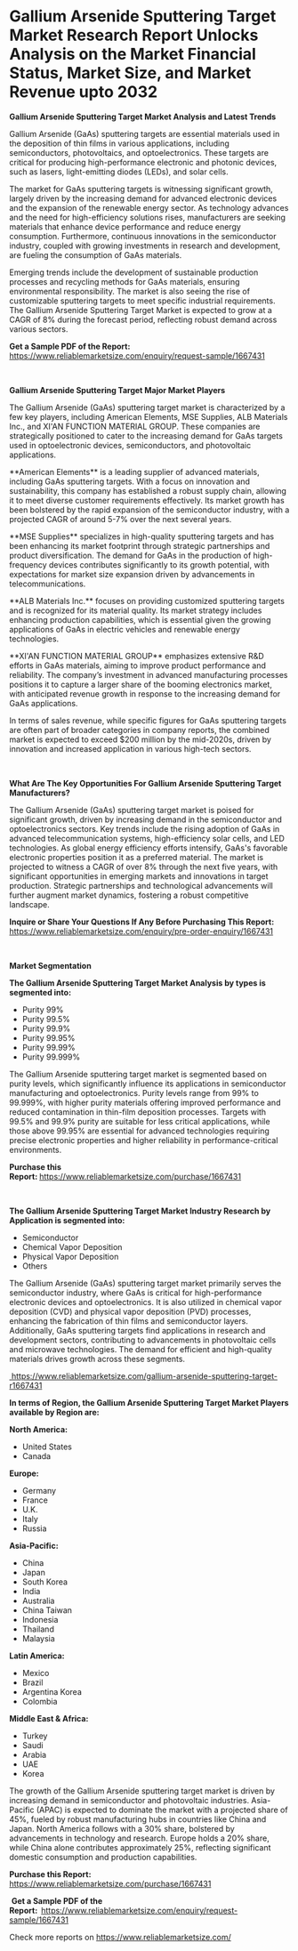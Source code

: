 <p><h1>Gallium Arsenide Sputtering Target Market Research Report Unlocks Analysis on the Market Financial Status, Market Size, and Market Revenue upto 2032</h1></p><p><strong>Gallium Arsenide Sputtering Target Market Analysis and Latest Trends</strong></p>
<p><p>Gallium Arsenide (GaAs) sputtering targets are essential materials used in the deposition of thin films in various applications, including semiconductors, photovoltaics, and optoelectronics. These targets are critical for producing high-performance electronic and photonic devices, such as lasers, light-emitting diodes (LEDs), and solar cells.</p><p>The market for GaAs sputtering targets is witnessing significant growth, largely driven by the increasing demand for advanced electronic devices and the expansion of the renewable energy sector. As technology advances and the need for high-efficiency solutions rises, manufacturers are seeking materials that enhance device performance and reduce energy consumption. Furthermore, continuous innovations in the semiconductor industry, coupled with growing investments in research and development, are fueling the consumption of GaAs materials.</p><p>Emerging trends include the development of sustainable production processes and recycling methods for GaAs materials, ensuring environmental responsibility. The market is also seeing the rise of customizable sputtering targets to meet specific industrial requirements. The Gallium Arsenide Sputtering Target Market is expected to grow at a CAGR of 8% during the forecast period, reflecting robust demand across various sectors.</p></p>
<p><strong>Get a Sample PDF of the Report:&nbsp;</strong> <a href="https://www.reliablemarketsize.com/enquiry/request-sample/1667431?utm_campaign=3178&utm_medium=2&utm_source=Github&utm_content=ia&utm_term=08032025&utm_id=gallium-arsenide-sputtering-target">https://www.reliablemarketsize.com/enquiry/request-sample/1667431</a></p>
<p>&nbsp;</p>
<p><strong>Gallium Arsenide Sputtering Target Major Market Players</strong></p>
<p><p>The Gallium Arsenide (GaAs) sputtering target market is characterized by a few key players, including American Elements, MSE Supplies, ALB Materials Inc., and XI'AN FUNCTION MATERIAL GROUP. These companies are strategically positioned to cater to the increasing demand for GaAs targets used in optoelectronic devices, semiconductors, and photovoltaic applications.</p><p>**American Elements** is a leading supplier of advanced materials, including GaAs sputtering targets. With a focus on innovation and sustainability, this company has established a robust supply chain, allowing it to meet diverse customer requirements effectively. Its market growth has been bolstered by the rapid expansion of the semiconductor industry, with a projected CAGR of around 5-7% over the next several years.</p><p>**MSE Supplies** specializes in high-quality sputtering targets and has been enhancing its market footprint through strategic partnerships and product diversification. The demand for GaAs in the production of high-frequency devices contributes significantly to its growth potential, with expectations for market size expansion driven by advancements in telecommunications.</p><p>**ALB Materials Inc.** focuses on providing customized sputtering targets and is recognized for its material quality. Its market strategy includes enhancing production capabilities, which is essential given the growing applications of GaAs in electric vehicles and renewable energy technologies.</p><p>**XI'AN FUNCTION MATERIAL GROUP** emphasizes extensive R&D efforts in GaAs materials, aiming to improve product performance and reliability. The company’s investment in advanced manufacturing processes positions it to capture a larger share of the booming electronics market, with anticipated revenue growth in response to the increasing demand for GaAs applications.</p><p>In terms of sales revenue, while specific figures for GaAs sputtering targets are often part of broader categories in company reports, the combined market is expected to exceed $200 million by the mid-2020s, driven by innovation and increased application in various high-tech sectors.</p></p>
<p>&nbsp;</p>
<p><strong>What Are The Key Opportunities For Gallium Arsenide Sputtering Target Manufacturers?</strong></p>
<p><p>The Gallium Arsenide (GaAs) sputtering target market is poised for significant growth, driven by increasing demand in the semiconductor and optoelectronics sectors. Key trends include the rising adoption of GaAs in advanced telecommunication systems, high-efficiency solar cells, and LED technologies. As global energy efficiency efforts intensify, GaAs's favorable electronic properties position it as a preferred material. The market is projected to witness a CAGR of over 8% through the next five years, with significant opportunities in emerging markets and innovations in target production. Strategic partnerships and technological advancements will further augment market dynamics, fostering a robust competitive landscape.</p></p>
<p><strong>Inquire or Share Your Questions If Any Before Purchasing This Report:</strong> <a href="https://www.reliablemarketsize.com/enquiry/pre-order-enquiry/1667431?utm_campaign=3178&utm_medium=2&utm_source=Github&utm_content=ia&utm_term=08032025&utm_id=gallium-arsenide-sputtering-target">https://www.reliablemarketsize.com/enquiry/pre-order-enquiry/1667431</a></p>
<p>&nbsp;</p>
<p><strong>Market Segmentation</strong></p>
<p><strong>The Gallium Arsenide Sputtering Target Market Analysis by types is segmented into:</strong></p>
<p><ul><li>Purity 99%</li><li>Purity 99.5%</li><li>Purity 99.9%</li><li>Purity 99.95%</li><li>Purity 99.99%</li><li>Purity 99.999%</li></ul></p>
<p><p>The Gallium Arsenide sputtering target market is segmented based on purity levels, which significantly influence its applications in semiconductor manufacturing and optoelectronics. Purity levels range from 99% to 99.999%, with higher purity materials offering improved performance and reduced contamination in thin-film deposition processes. Targets with 99.5% and 99.9% purity are suitable for less critical applications, while those above 99.95% are essential for advanced technologies requiring precise electronic properties and higher reliability in performance-critical environments.</p></p>
<p><strong>Purchase this Report:&nbsp;</strong><a href="https://www.reliablemarketsize.com/purchase/1667431?utm_campaign=3178&utm_medium=2&utm_source=Github&utm_content=ia&utm_term=08032025&utm_id=gallium-arsenide-sputtering-target">https://www.reliablemarketsize.com/purchase/1667431</a></p>
<p>&nbsp;</p>
<p><strong>The Gallium Arsenide Sputtering Target Market Industry Research by Application is segmented into:</strong></p>
<p><ul><li>Semiconductor</li><li>Chemical Vapor Deposition</li><li>Physical Vapor Deposition</li><li>Others</li></ul></p>
<p><p>The Gallium Arsenide (GaAs) sputtering target market primarily serves the semiconductor industry, where GaAs is critical for high-performance electronic devices and optoelectronics. It is also utilized in chemical vapor deposition (CVD) and physical vapor deposition (PVD) processes, enhancing the fabrication of thin films and semiconductor layers. Additionally, GaAs sputtering targets find applications in research and development sectors, contributing to advancements in photovoltaic cells and microwave technologies. The demand for efficient and high-quality materials drives growth across these segments.</p></p>
<p><a href="https://www.reliablemarketsize.com/gallium-arsenide-sputtering-target-r1667431?utm_campaign=3178&utm_medium=2&utm_source=Github&utm_content=ia&utm_term=08032025&utm_id=gallium-arsenide-sputtering-target">&nbsp;https://www.reliablemarketsize.com/gallium-arsenide-sputtering-target-r1667431</a></p>
<p><strong>In terms of Region, the Gallium Arsenide Sputtering Target Market Players available by Region are:</strong></p>
<p>
    <p> <strong> North America: </strong>
        <ul>
            <li>United States</li>
            <li>Canada</li>
        </ul>
        </p> 
    <p> <strong> Europe: </strong>
        <ul>
            <li>Germany</li>
            <li>France</li>
            <li>U.K.</li>
            <li>Italy</li>
            <li>Russia</li>
        </ul>
        </p> 
    <p> <strong> Asia-Pacific: </strong>
        <ul>
            <li>China</li>
            <li>Japan</li>
            <li>South Korea</li>
            <li>India</li>
            <li>Australia</li>
            <li>China Taiwan</li>
            <li>Indonesia</li>
            <li>Thailand</li>
            <li>Malaysia</li>
        </ul>
        </p> 
    <p> <strong> Latin America: </strong>
        <ul>
            <li>Mexico</li>
            <li>Brazil</li>
            <li>Argentina Korea</li>
            <li>Colombia</li>
        </ul>
        </p> 
    <p> <strong> Middle East & Africa: </strong>
        <ul>
            <li>Turkey</li>
            <li>Saudi</li>
            <li>Arabia</li>
            <li>UAE</li>
            <li>Korea</li>
        </ul>
    </p>
    </p>
<p><p>The growth of the Gallium Arsenide sputtering target market is driven by increasing demand in semiconductor and photovoltaic industries. Asia-Pacific (APAC) is expected to dominate the market with a projected share of 45%, fueled by robust manufacturing hubs in countries like China and Japan. North America follows with a 30% share, bolstered by advancements in technology and research. Europe holds a 20% share, while China alone contributes approximately 25%, reflecting significant domestic consumption and production capabilities.</p></p>
<p><strong>Purchase this Report: </strong><a href="https://www.reliablemarketsize.com/purchase/1667431?utm_campaign=3178&utm_medium=2&utm_source=Github&utm_content=ia&utm_term=08032025&utm_id=gallium-arsenide-sputtering-target">https://www.reliablemarketsize.com/purchase/1667431</a></p>
<p>&nbsp;<strong>Get a Sample PDF of the Report:&nbsp;&nbsp;</strong><a href="https://www.reliablemarketsize.com/enquiry/request-sample/1667431?utm_campaign=3178&utm_medium=2&utm_source=Github&utm_content=ia&utm_term=08032025&utm_id=gallium-arsenide-sputtering-target">https://www.reliablemarketsize.com/enquiry/request-sample/1667431</a></p>
<p><strong></strong></p>
<p>Check more reports on <a href="https://www.reliablemarketsize.com/?utm_campaign=3178&utm_medium=2&utm_source=Github&utm_content=ia&utm_term=08032025&utm_id=gallium-arsenide-sputtering-target">https://www.reliablemarketsize.com/</a></p>